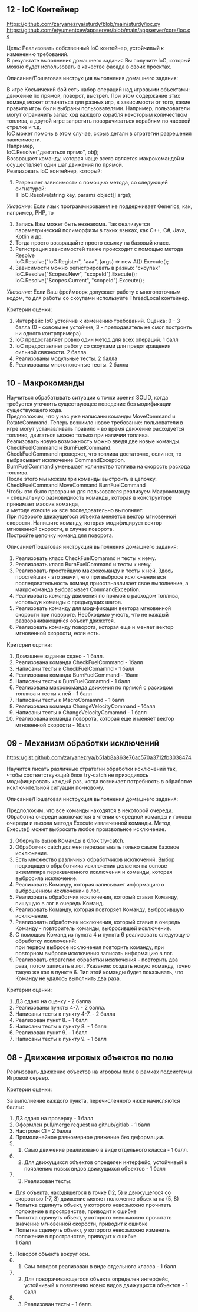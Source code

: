 ## 12 - IoC Контейнер

https://github.com/zaryanezrya/sturdy/blob/main/sturdy/ioc.py
https://github.com/etyumentcev/appserver/blob/main/appserver/core/Ioc.cs


Цель: Реализовать собственный IoC контейнер, устойчивый к изменению требований.  
В результате выполнения домашнего задания Вы получите IoC, который можно будет использовать в качестве фасада в своих проектах.

Описание/Пошаговая инструкция выполнения домашнего задания:

В игре Космичекий бой есть набор операций над игровыми объектами: движение по прямой, поворот, выстрел. При этом содержание этих команд может отличаться для разных игр, в зависимости от того, какие правила игры были выбраны пользователями. Например, пользователи могут ограничить запас ход каждого корабля некоторым количеством топлива, а другой игре запретить поворачиваться кораблям по часовой стрелке и т.д.  
IoC может помочь в этом случае, скрыв детали в стратегии разрешения зависимости.  
Например,  
IoC.Resolve("двигаться прямо", obj);  
Возвращает команду, которая чаще всего является макрокомандой и осуществляет один шаг движения по прямой.  
Реализовать IoC контейнер, который:

1. Разрешает зависимости с помощью метода, со следующей сигнатурой:  
    T IoC.Resolve(string key, params object[] args);

_Указание:_ Если язык программирования не поддерживает Generics, как, например, PHP, то

1. Запись Вам может быть незнакома. Так оеализуется параметрический полиморфизм в таких языках, как C++, C#, Java, Kotlin и др.
2. Тогда просто возвращайте просто ссылку на базовый класс.
3. Регистрация зависимостей также происходит с помощью метода Resolve  
    IoC.Resolve("IoC.Register", "aaa", (args) => new A()).Execute();
4. Зависимости можно регистрировать в разных "скоупах"  
    IoC.Resolve("Scopes.New", "scopeId").Execute();  
    IoC.Resolve("Scopes.Current", "scopeId").Exceute();

_Указание:_ Если Ваш фреймворк допускает работу с многопоточным кодом, то для работы со скоупами используйте ThreadLocal контейнер.

Критерии оценки:

1. Интерфейс IoC устойчив к изменению требований. Оценка: 0 - 3 балла (0 - совсем не устойчив, 3 - преподаватель не смог построить ни одного контрпримера)
2. IoC предоставляет ровно один метод для всех операций. 1 балл
3. IoC предоставляет работу со скоупами для предотвращения сильной связности. 2 балла.
4. Реализованы модульные тесты. 2 балла
5. Реализованы многопоточные тесты. 2 балла

## 10 - Макрокоманды

Научиться обрабатывать ситуации с точки зрения SOLID, когда требуется уточнить существующее поведение без модификации существующего кода.  
Предположим, что у нас уже написаны команды MoveCommand и RotateCommand. Теперь возникло новое требование: пользователи в игре могут устанавливать правило - во время движение расходуется топливо, двигаться можно только при наличии топлива.  
Реализовать новую возможность можно введя две новые команды.  
CheckFuelCommand и BurnFuelCommand.  
CheckFuelCommand проверяет, что топлива достаточно, если нет, то выбрасывает исключение CommandException.  
BurnFuelCommand уменьшает количество топлива на скорость расхода топлива.  
После этого мы можем три команды выстроить в цепочку.  
CheckFuelCommand MoveCommand BurnFuelCommand  
Чтобы это было прозрачно для пользователя реализуем Макрокоманду - специальную разновидность команды, которая в конструкторе принимает массив команда,  
а методе execute их все последовательно выполняет.  
При повороте движущегося объекта меняется вектор мгновенной скорости. Напишите команду, которая модифицирует вектор мгновенной скорости, в случае поворота.  
Постройте цепочку команд для поворота.

Описание/Пошаговая инструкция выполнения домашнего задания:

1. Реализовать класс CheckFuelComamnd и тесты к нему.
2. Реализовать класс BurnFuelCommand и тесты к нему.
3. Реализовать простейшую макрокоманду и тесты к ней. Здесь простейшая - это значит, что при выбросе исключения вся последовательность команд приостанавливает свое выполнение, а макрокоманда выбрасывает CommandException.
4. Реализовать команду движения по прямой с расходом топлива, используя команды с предыдущих шагов.
5. Реализовать команду для модификации вектора мгновенной скорости при повороте. Необходимо учесть, что не каждый разворачивающийся объект движется.
6. Реализовать команду поворота, которая еще и меняет вектор мгновенной скорости, если есть.
  
Критерии оценки:

1. Домашнее задание сдано - 1 балл.
2. Реализована команда CheckFuelCommand - 1балл
3. Написаны тесты к CheckFuelComamnd - 1 балл
4. Реализована команда BurnFuelCommand - 1балл
5. Написаны тесты к BurnFuelComamnd - 1 балл
6. Реализована макрокоманда движения по прямой с расходом топлива и тесты к ней - 1 балл
7. Написаны тесты к MacroComamnd - 1 балл
8. Реализована команда ChangeVelocityCommand - 1балл
9. Написаны тесты к ChangeVelocityComamnd - 1 балл
10. Реализована команда поворота, которая еще и меняет вектор мгновенной скорости - 1балл

## 09 - Механизм обработки исключений

https://gist.github.com/zaryanezrya/b51ab8a863e76ac570a3712fb3038474

Научится писать различные стратегии обработки исключений так, чтобы соответствующий блок try-catсh не приходилось модифицировать каждый раз, когда возникает потребность в обработке исключительной ситуации по-новому.

Описание/Пошаговая инструкция выполнения домашнего задания:

Предположим, что все команды находятся в некоторой очереди. Обработка очереди заключается в чтении очередной команды и головы очереди и вызова метода Execute извлеченной команды. Метод Execute() может выбросить любое произвольное исключение.

1. Обернуть вызов Команды в блок try-catch.
2. Обработчик catch должен перехватывать только самое базовое исключение.
3. Есть множество различных обработчиков исключений. Выбор подходящего обработчика исключения делается на основе экземпляра перехваченного исключения и команды, которая выбросила исключение.
4. Реализовать Команду, которая записывает информацию о выброшенном исключении в лог.
5. Реализовать обработчик исключения, который ставит Команду, пишущую в лог в очередь Команд.
6. Реализовать Команду, которая повторяет Команду, выбросившую исключение.
7. Реализовать обработчик исключения, который ставит в очередь Команду - повторитель команды, выбросившей исключение.
8. С помощью Команд из пункта 4 и пункта 6 реализовать следующую обработку исключений:  
    при первом выбросе исключения повторить команду, при повторном выбросе исключения записать информацию в лог.
9. Реализовать стратегию обработки исключения - повторить два раза, потом записать в лог. Указание: создать новую команду, точно такую же как в пункте 6. Тип этой команды будет показывать, что Команду не удалось выполнить два раза.

Критерии оценки:

1. ДЗ сдано на оценку - 2 балла
2. Реализованы пункты 4-7. - 2 балла.
3. Написаны тесты к пункту 4-7. - 2 балла
4. Реализован пункт 8. - 1 балл
5. Написаны тесты к пункту 8. - 1 балл
6. Реализован пункт 9. - 1 балл
7. Написаны тесты к пункту 9. - 1 балл  


## 08 - Движение игровых объектов по полю

Реализовать движение объектов на игровом поле в рамках подсистемы Игровой сервер.

Критерии оценки:

За выполнение каждого пункта, перечисленного ниже начисляются баллы:

1. ДЗ сдано на проверку - 1 балл
2. Оформлен pull/merge request на github/gitlab - 1 балл
3. Настроен CI - 2 балла
4. Прямолинейное равномерное движение без деформации.
5. 1. Само движение реализовано в виде отдельного класса - 1 балл.
6. 2. Для движущихся объектов определен интерфейс, устойчивый к появлению новых видов движущихся объектов - 1 балл
7. 3. Реализован тесты:

- Для объекта, находящегося в точке (12, 5) и движущегося со скоростью (-7, 3) движение меняет положение объекта на (5, 8)
- Попытка сдвинуть объект, у которого невозможно прочитать положение в пространстве, приводит к ошибке
- Попытка сдвинуть объект, у которого невозможно прочитать значение мгновенной скорости, приводит к ошибке
- Попытка сдвинуть объект, у которого невозможно изменить положение в пространстве, приводит к ошибке  
    1 балл

5. Поворот объекта вокруг оси.
6. 1. Сам поворот реализован в виде отдельного класса - 1 балл
7. 2. Для поворачивающегося объекта определен интерфейс, устойчивый к появлению новых видов движущихся объектов - 1 балл
8. 3. Реализован тесты - 1 балл.  
